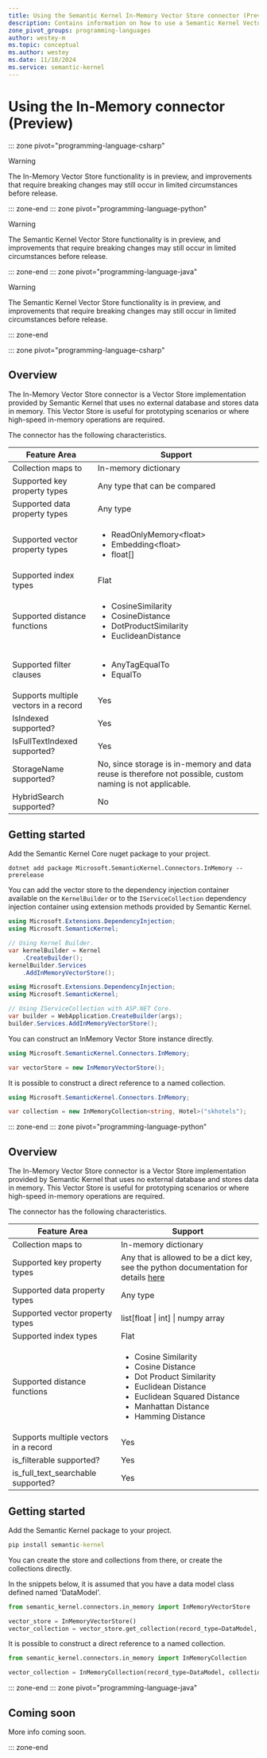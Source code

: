 ```yaml
---
title: Using the Semantic Kernel In-Memory Vector Store connector (Preview)
description: Contains information on how to use a Semantic Kernel Vector store connector to access and manipulate data in an in-memory Semantic Kernel supplied vector store.
zone_pivot_groups: programming-languages
author: westey-m
ms.topic: conceptual
ms.author: westey
ms.date: 11/10/2024
ms.service: semantic-kernel
---
```

# Using the In-Memory connector (Preview)

::: zone pivot="programming-language-csharp"

> [!WARNING]
> The In-Memory Vector Store functionality is in preview, and improvements that require breaking changes may still occur in limited circumstances before release.

::: zone-end
::: zone pivot="programming-language-python"

> [!WARNING]
> The Semantic Kernel Vector Store functionality is in preview, and improvements that require breaking changes may still occur in limited circumstances before release.

::: zone-end
::: zone pivot="programming-language-java"

> [!WARNING]
> The Semantic Kernel Vector Store functionality is in preview, and improvements that require breaking changes may still occur in limited circumstances before release.

::: zone-end

::: zone pivot="programming-language-csharp"

## Overview

The In-Memory Vector Store connector is a Vector Store implementation provided by Semantic Kernel that uses no external database and stores data in memory.
This Vector Store is useful for prototyping scenarios or where high-speed in-memory operations are required.

The connector has the following characteristics.

| Feature Area                      | Support                                                                                                                          |
|-----------------------------------|----------------------------------------------------------------------------------------------------------------------------------|
| Collection maps to                | In-memory dictionary                                                                                                             |
| Supported key property types      | Any type that can be compared                                                                                                    |
| Supported data property types     | Any type                                                                                                                         |
| Supported vector property types   | <ul><li>ReadOnlyMemory\<float\></li><li>Embedding\<float\></li><li>float[]</li></ul>                                             |
| Supported index types             | Flat                                                                                                                             |
| Supported distance functions      | <ul><li>CosineSimilarity</li><li>CosineDistance</li><li>DotProductSimilarity</li><li>EuclideanDistance</li></ul>                 |
| Supported filter clauses          | <ul><li>AnyTagEqualTo</li><li>EqualTo</li></ul>                                                                                  |
| Supports multiple vectors in a record | Yes                                                                                                                          |
| IsIndexed supported?              | Yes                                                                                                                              |
| IsFullTextIndexed supported?      | Yes                                                                                                                              |
| StorageName supported?            | No, since storage is in-memory and data reuse is therefore not possible, custom naming is not applicable.                        |
| HybridSearch supported?           | No                                                                                                                               |

## Getting started

Add the Semantic Kernel Core nuget package to your project.

```dotnetcli
dotnet add package Microsoft.SemanticKernel.Connectors.InMemory --prerelease
```

You can add the vector store to the dependency injection container available on the `KernelBuilder` or to the `IServiceCollection` dependency injection container using extension methods provided by Semantic Kernel.

```csharp
using Microsoft.Extensions.DependencyInjection;
using Microsoft.SemanticKernel;

// Using Kernel Builder.
var kernelBuilder = Kernel
    .CreateBuilder();
kernelBuilder.Services
    .AddInMemoryVectorStore();
```

```csharp
using Microsoft.Extensions.DependencyInjection;
using Microsoft.SemanticKernel;

// Using IServiceCollection with ASP.NET Core.
var builder = WebApplication.CreateBuilder(args);
builder.Services.AddInMemoryVectorStore();
```

You can construct an InMemory Vector Store instance directly.

```csharp
using Microsoft.SemanticKernel.Connectors.InMemory;

var vectorStore = new InMemoryVectorStore();
```

It is possible to construct a direct reference to a named collection.

```csharp
using Microsoft.SemanticKernel.Connectors.InMemory;

var collection = new InMemoryCollection<string, Hotel>("skhotels");
```

::: zone-end
::: zone pivot="programming-language-python"

## Overview

The In-Memory Vector Store connector is a Vector Store implementation provided by Semantic Kernel that uses no external database and stores data in memory.
This Vector Store is useful for prototyping scenarios or where high-speed in-memory operations are required.

The connector has the following characteristics.

| Feature Area                      | Support                                                                                                                          |
|-----------------------------------|----------------------------------------------------------------------------------------------------------------------------------|
| Collection maps to                | In-memory dictionary                                                                                                             |
| Supported key property types      | Any that is allowed to be a dict key, see the python documentation for details [here](https://docs.python.org/3/library/stdtypes.html#typesmapping)                                                                                                    |
| Supported data property types     | Any type                                                                                                                         |
| Supported vector property types   | list[float \| int] \| numpy array                                                                                                       |
| Supported index types             | Flat                                                                                                                              |
| Supported distance functions      | <ul><li>Cosine Similarity</li><li>Cosine Distance</li><li>Dot Product Similarity</li><li>Euclidean Distance</li><li>Euclidean Squared Distance</li><li>Manhattan Distance</li><li>Hamming Distance</li></ul> |
| Supports multiple vectors in a record | Yes                                                                                                                          |
| is_filterable supported?           | Yes                                                                                                                              |
| is_full_text_searchable supported?   | Yes                                                                                                                              |


## Getting started

Add the Semantic Kernel package to your project.

```cmd
pip install semantic-kernel
```

You can create the store and collections from there, or create the collections directly.

In the snippets below, it is assumed that you have a data model class defined named 'DataModel'.

```python
from semantic_kernel.connectors.in_memory import InMemoryVectorStore

vector_store = InMemoryVectorStore()
vector_collection = vector_store.get_collection(record_type=DataModel, collection_name="collection_name")
```

It is possible to construct a direct reference to a named collection.

```python
from semantic_kernel.connectors.in_memory import InMemoryCollection

vector_collection = InMemoryCollection(record_type=DataModel, collection_name="collection_name")
```

::: zone-end
::: zone pivot="programming-language-java"

## Coming soon

More info coming soon.

::: zone-end
